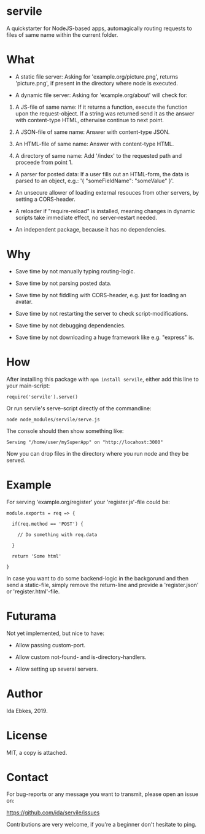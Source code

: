 servile
=======


A quickstarter for NodeJS-based apps, automagically routing requests to files
of same name within the current folder.


What
====

- A static file server: Asking for 'example.org/picture.png', returns
  'picture.png', if present in the directory where node is executed.

- A dynamic file server: Asking for 'example.org/about' will check for:

1. A JS-file of same name: If it returns a function, execute the function
   upon the request-object. If a string was returned send it as the answer
   with content-type HTML, otherwise continue to next point.

2. A JSON-file of same name: Answer with content-type JSON.

3. An HTML-file of same name: Answer with content-type HTML.

4. A directory of same name: Add '/index' to the requested path and proceede
   from point 1.


- A parser for posted data: If a user fills out an HTML-form, the data is
  parsed to an object, e.g.: '{ "someFieldName": "someValue" }'.

- An unsecure allower of loading external resouces from other servers,
  by setting a CORS-header.

- A reloader if "require-reload" is installed, meaning changes in dynamic
  scripts take immediate effect, no server-restart needed.

- An independent package, because it has no dependencies.


Why
===

- Save time by not manually typing routing-logic.

- Save time by not parsing posted data.

- Save time by not fiddling with CORS-header, e.g. just for loading an avatar.

- Save time by not restarting the server to check script-modifications.

- Save time by not debugging dependencies.

- Save time by not downloading a huge framework like e.g. "express" is.


How
===

After installing this package with `npm install servile`, either add this line
to your main-script:

    require('servile').serve()

Or run servile's serve-script directly of the commandline:

    node node_modules/servile/serve.js

The console should then show something like:

    Serving "/home/user/mySuperApp" on "http://locahost:3000"

Now you can drop files in the directory where you run node and they be served.


Example
=======

For serving 'example.org/register' your 'register.js'-file could be:

    module.exports = req => {

      if(req.method == 'POST') {

        // Do something with req.data

      }

      return 'Some html'

    }


In case you want to do some backend-logic in the backgorund and then send a
static-file, simply remove the return-line and provide a 'register.json' or
'register.html'-file.


Futurama
========

Not yet implemented, but nice to have:

- Allow passing custom-port.

- Allow custom not-found- and is-directory-handlers.

- Allow setting up several servers.


Author
======

Ida Ebkes, 2019.


License
=======

MIT, a copy is attached.


Contact
=======

For bug-reports or any message you want to transmit, please open an issue on:

https://github.com/ida/servile/issues

Contributions are very welcome, if you're a beginner don't hesitate to ping.

